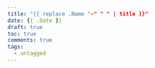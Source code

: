 ```yaml
---
title: "{{ replace .Name "-" " " | title }}"
date: {{ .Date }}
draft: true
toc: true
comments: true
tags:
  - untagged
---
```


